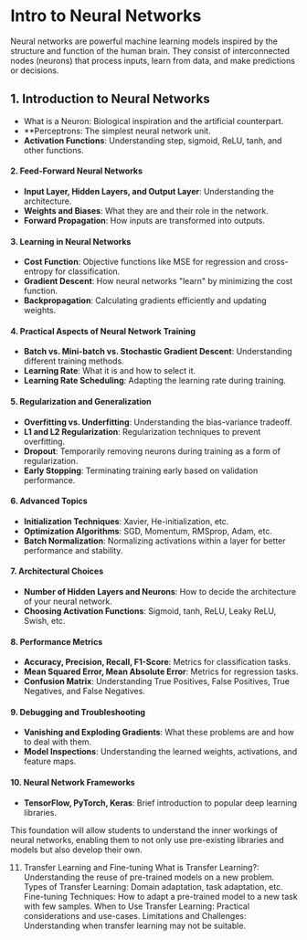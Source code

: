 # Intro to Neural Networks

Neural networks are powerful machine learning models inspired by the structure and function of the human brain. They consist of interconnected nodes (neurons) that process inputs, learn from data, and make predictions or decisions.

## 1. Introduction to Neural Networks
- What is a Neuron: Biological inspiration and the artificial counterpart.
- **Perceptrons: The simplest neural network unit.
- **Activation Functions**: Understanding step, sigmoid, ReLU, tanh, and other functions.

#### 2. Feed-Forward Neural Networks
- **Input Layer, Hidden Layers, and Output Layer**: Understanding the architecture.
- **Weights and Biases**: What they are and their role in the network.
- **Forward Propagation**: How inputs are transformed into outputs.

#### 3. Learning in Neural Networks
- **Cost Function**: Objective functions like MSE for regression and cross-entropy for classification.
- **Gradient Descent**: How neural networks "learn" by minimizing the cost function.
- **Backpropagation**: Calculating gradients efficiently and updating weights.

#### 4. Practical Aspects of Neural Network Training
- **Batch vs. Mini-batch vs. Stochastic Gradient Descent**: Understanding different training methods.
- **Learning Rate**: What it is and how to select it.
- **Learning Rate Scheduling**: Adapting the learning rate during training.

#### 5. Regularization and Generalization
- **Overfitting vs. Underfitting**: Understanding the bias-variance tradeoff.
- **L1 and L2 Regularization**: Regularization techniques to prevent overfitting.
- **Dropout**: Temporarily removing neurons during training as a form of regularization.
- **Early Stopping**: Terminating training early based on validation performance.

#### 6. Advanced Topics
- **Initialization Techniques**: Xavier, He-initialization, etc.
- **Optimization Algorithms**: SGD, Momentum, RMSprop, Adam, etc.
- **Batch Normalization**: Normalizing activations within a layer for better performance and stability.

#### 7. Architectural Choices
- **Number of Hidden Layers and Neurons**: How to decide the architecture of your neural network.
- **Choosing Activation Functions**: Sigmoid, tanh, ReLU, Leaky ReLU, Swish, etc.

#### 8. Performance Metrics
- **Accuracy, Precision, Recall, F1-Score**: Metrics for classification tasks.
- **Mean Squared Error, Mean Absolute Error**: Metrics for regression tasks.
- **Confusion Matrix**: Understanding True Positives, False Positives, True Negatives, and False Negatives.

#### 9. Debugging and Troubleshooting
- **Vanishing and Exploding Gradients**: What these problems are and how to deal with them.
- **Model Inspections**: Understanding the learned weights, activations, and feature maps.

#### 10. Neural Network Frameworks
- **TensorFlow, PyTorch, Keras**: Brief introduction to popular deep learning libraries.

This foundation will allow students to understand the inner workings of neural networks, enabling them to not only use pre-existing libraries and models but also develop their own.

11. Transfer Learning and Fine-tuning
What is Transfer Learning?: Understanding the reuse of pre-trained models on a new problem.
Types of Transfer Learning: Domain adaptation, task adaptation, etc.
Fine-tuning Techniques: How to adapt a pre-trained model to a new task with few samples.
When to Use Transfer Learning: Practical considerations and use-cases.
Limitations and Challenges: Understanding when transfer learning may not be suitable.
